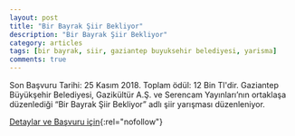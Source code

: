 ```yaml
---
layout: post
title: "Bir Bayrak Şiir Bekliyor"
description: "Bir Bayrak Şiir Bekliyor"
category: articles
tags: [bir bayrak, siir, gaziantep buyuksehir belediyesi, yarisma]
comments: true
---
```


Son Başvuru Tarihi: 25 Kasım 2018. Toplam ödül: 12 Bin Tl'dir.
Gaziantep Büyükşehir Belediyesi, Gazikültür A.Ş. ve Serencam Yayınları’nın ortaklaşa düzenlediği “Bir Bayrak Şiir Bekliyor” adlı şiir yarışması düzenleniyor.

[Detaylar ve Başvuru için](https://www.telgraf.net/haber/gaziantepte-bir-bayrak-siir-bekliyor-siir-yarismasi-haberi-80506.html){:rel="nofollow"}